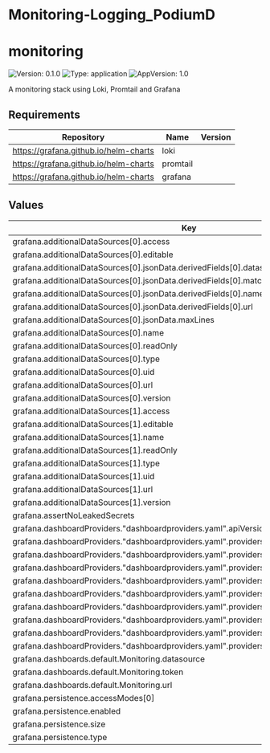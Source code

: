 # Monitoring-Logging_PodiumD

# monitoring

![Version: 0.1.0](https://img.shields.io/badge/Version-0.1.0-informational?style=flat-square) ![Type: application](https://img.shields.io/badge/Type-application-informational?style=flat-square) ![AppVersion: 1.0](https://img.shields.io/badge/AppVersion-1.0-informational?style=flat-square)

A monitoring stack using Loki, Promtail and Grafana

## Requirements

| Repository | Name | Version |
|------------|------|---------|
| https://grafana.github.io/helm-charts | loki |  |
| https://grafana.github.io/helm-charts | promtail |  |
| https://grafana.github.io/helm-charts | grafana |  |

## Values

| Key | Type | Default | Description |
|-----|------|---------|-------------|
| grafana.additionalDataSources[0].access | string | `"proxy"` |  |
| grafana.additionalDataSources[0].editable | bool | `true` |  |
| grafana.additionalDataSources[0].jsonData.derivedFields[0].datasourceUid | string | `"tempo"` |  |
| grafana.additionalDataSources[0].jsonData.derivedFields[0].matcherRegex | string | `"((\\d+|[a-z]+)(\\d+|[a-z]+)(\\d+|[a-z]+)(\\d+|[a-z]+)(\\d+|[a-z]+)(\\d+|[a-z]+)(\\d+|[a-z]+)(\\d+|[a-z]+)(\\d+|[a-z]+)(\\d+|[a-z]+)(\\d+|[a-z]+))"` |  |
| grafana.additionalDataSources[0].jsonData.derivedFields[0].name | string | `"TraceID"` |  |
| grafana.additionalDataSources[0].jsonData.derivedFields[0].url | string | `"$${__value.raw}"` |  |
| grafana.additionalDataSources[0].jsonData.maxLines | int | `1000` |  |
| grafana.additionalDataSources[0].name | string | `"loki"` |  |
| grafana.additionalDataSources[0].readOnly | bool | `false` |  |
| grafana.additionalDataSources[0].type | string | `"loki"` |  |
| grafana.additionalDataSources[0].uid | string | `"loki"` |  |
| grafana.additionalDataSources[0].url | string | `"http://loki:3100"` |  |
| grafana.additionalDataSources[0].version | int | `1` |  |
| grafana.additionalDataSources[1].access | string | `"proxy"` |  |
| grafana.additionalDataSources[1].editable | bool | `true` |  |
| grafana.additionalDataSources[1].name | string | `"Tempo"` |  |
| grafana.additionalDataSources[1].readOnly | bool | `false` |  |
| grafana.additionalDataSources[1].type | string | `"tempo"` |  |
| grafana.additionalDataSources[1].uid | string | `"tempo"` |  |
| grafana.additionalDataSources[1].url | string | `"http://tempo:3100"` |  |
| grafana.additionalDataSources[1].version | int | `1` |  |
| grafana.assertNoLeakedSecrets | bool | `false` |  |
| grafana.dashboardProviders."dashboardproviders.yaml".apiVersion | int | `1` |  |
| grafana.dashboardProviders."dashboardproviders.yaml".providers[0].allowUiUpdates | bool | `true` |  |
| grafana.dashboardProviders."dashboardproviders.yaml".providers[0].disableDeletion | bool | `false` |  |
| grafana.dashboardProviders."dashboardproviders.yaml".providers[0].editable | bool | `true` |  |
| grafana.dashboardProviders."dashboardproviders.yaml".providers[0].folder | string | `""` |  |
| grafana.dashboardProviders."dashboardproviders.yaml".providers[0].name | string | `"default"` |  |
| grafana.dashboardProviders."dashboardproviders.yaml".providers[0].options.path | string | `"/var/lib/grafana/dashboards/default"` |  |
| grafana.dashboardProviders."dashboardproviders.yaml".providers[0].orgId | int | `1` |  |
| grafana.dashboardProviders."dashboardproviders.yaml".providers[0].type | string | `"file"` |  |
| grafana.dashboardProviders."dashboardproviders.yaml".providers[0].updateIntervalSeconds | int | `10` |  |
| grafana.dashboards.default.Monitoring.datasource | string | `"Loki"` |  |
| grafana.dashboards.default.Monitoring.token | string | `""` |  |
| grafana.dashboards.default.Monitoring.url | string | `nil` |  |
| grafana.persistence.accessModes[0] | string | `"ReadWriteOnce"` |  |
| grafana.persistence.enabled | bool | `true` |  |
| grafana.persistence.size | string | `"50Gi"` |  |
| grafana.persistence.type | string | `"pvc"` |  |
